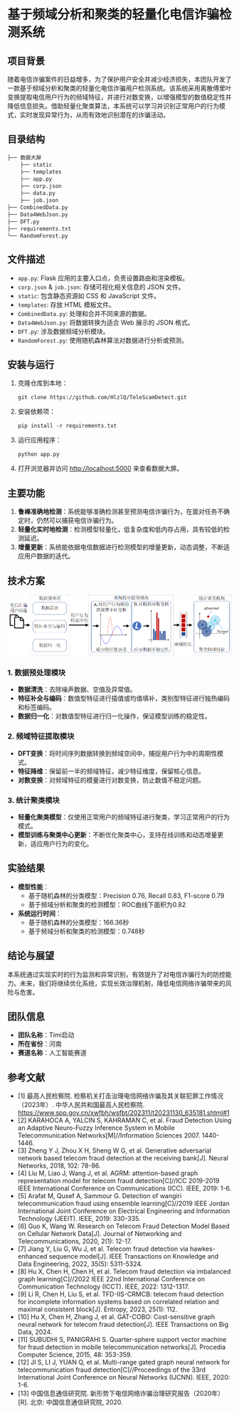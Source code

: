 # 基于频域分析和聚类的轻量化电信诈骗检测系统

## 项目背景

随着电信诈骗案件的日益增多，为了保护用户安全并减少经济损失，本团队开发了一款基于频域分析和聚类的轻量化电信诈骗用户检测系统。该系统采用离散傅里叶变换提取电信用户行为的频域特征，并进行对数变换，以增强模型的数值稳定性并降低信息损失。借助轻量化聚类算法，本系统可以学习并识别正常用户的行为模式，实时发现异常行为，从而有效地识别潜在的诈骗活动。

## 目录结构

```
├── 数据大屏
	├── static
	├── templates
	├── app.py
	├── corp.json
	├── data.py
	├── job.json
├── CombinedData.py
├── Data4WebJson.py
├── DFT.py
├── requirements.txt
└── RandomForest.py
```

## 文件描述

- `app.py`: Flask 应用的主要入口点，负责设置路由和渲染模板。
- `corp.json` & `job.json`: 存储可视化相关信息的 JSON 文件。
- `static`: 包含静态资源如 CSS 和 JavaScript 文件。
- `templates`: 存放 HTML 模板文件。
- `CombinedData.py`: 处理和合并不同来源的数据。
- `Data4WebJson.py`: 将数据转换为适合 Web 展示的 JSON 格式。
- `DFT.py`: 涉及数据频域分析模块。
- `RandomForest.py`: 使用随机森林算法对数据进行分析或预测。

## 安装与运行

1. 克隆仓库到本地：

   ```
   git clone https://github.com/HlzlQ/TeleScamDetect.git
   ```

2. 安装依赖项：

   ```
   pip install -r requirements.txt
   ```

3. 运行应用程序：

   ```
   python app.py
   ```

4. 打开浏览器并访问 [http://localhost:5000](http://localhost:5000/) 来查看数据大屏。

## 主要功能

1. **鲁棒准确地检测**：系统能够准确检测甚至预测电信诈骗行为，在面对任务不确定时，仍然可以捕获电信诈骗行为。
2. **轻量化实时地检测**：检测模型轻量化，低复杂度和低内存占用，具有较低的检测延迟。
3. **增量更新**：系统能依据电信数据进行检测模型的增量更新，动态调整，不断适应用户数据的迭代。

## 技术方案

![image-20241124185622420](.\figure\image-20241124185622420.png)

### 1. 数据预处理模块

- **数据清洗**：去除噪声数据、空值及异常值。
- **特征补全与编码**：数值型特征进行插值或均值填补，类别型特征进行独热编码和标签编码。
- **数据归一化**：对数值型特征进行归一化操作，保证模型训练的稳定性。

### 2. 频域特征提取模块

- **DFT变换**：将时间序列数据转换到频域空间中，捕捉用户行为中的周期性模式。
- **特征降维**：保留前一半的频域特征，减少特征维度，保留核心信息。
- **对数变换**：对频域特征的模量进行对数变换，防止数值不稳定问题。

### 3. 统计聚类模块

- **轻量化聚类模型**：仅使用正常用户的频域特征进行聚类，学习正常用户的行为模式。
- **模型训练与聚类中心更新**：不断优化聚类中心，支持在线训练和动态增量更新，适应用户行为的变化。

## 实验结果

- **模型性能**：
  - 基于随机森林的分类模型：Precision 0.76, Recall 0.83, F1-score 0.79
  - 基于频域分析和聚类的检测模型：ROC曲线下面积为0.82
- **系统运行时间**：
  - 基于随机森林的分类模型：166.36秒
  - 基于频域分析和聚类的检测模型：0.748秒

## 结论与展望

本系统通过实现实时的行为监测和异常识别，有效提升了对电信诈骗行为的防控能力。未来，我们将继续优化系统，实现长效治理机制，降低电信网络诈骗带来的风险与危害。

## 团队信息

- **团队名称**：Timi启动
- **所在省份**：河南
- **赛道名称**：人工智能赛道

## 参考文献

- [1] 最高人民检察院. 检察机关打击治理电信网络诈骗及其关联犯罪工作情况（2023年）. 中华人民共和国最高人民检察院. https://www.spp.gov.cn/xwfbh/wsfbt/202311/t20231130_635181.shtml#1
- [2] KARAHOCA A, YALCIN S, KAHRAMAN C, et al. Fraud Detection Using an Adaptive Neuro-Fuzzy Inference System in Mobile Telecommunication Networks[M]//Information Sciences 2007. 1440-1446.
- [3] Zheng Y J, Zhou X H, Sheng W G, et al. Generative adversarial network based telecom fraud detection at the receiving bank[J]. Neural Networks, 2018, 102: 78-86.
- [4] Liu M, Liao J, Wang J, et al. AGRM: attention-based graph representation model for telecom fraud detection[C]//ICC 2019-2019 IEEE International Conference on Communications (ICC). IEEE, 2019: 1-6.
- [5] Arafat M, Qusef A, Sammour G. Detection of wangiri telecommunication fraud using ensemble learning[C]//2019 IEEE Jordan International Joint Conference on Electrical Engineering and Information Technology (JEEIT). IEEE, 2019: 330-335.
- [6] Guo K, Wang W. Research on Telecom Fraud Detection Model Based on Cellular Network Data[J]. Journal of Networking and Telecommunications, 2020, 2(1): 12-17.
- [7] Jiang Y, Liu G, Wu J, et al. Telecom fraud detection via hawkes-enhanced sequence model[J]. IEEE Transactions on Knowledge and Data Engineering, 2022, 35(5): 5311-5324.
- [8] Hu X, Chen H, Chen H, et al. Telecom fraud detection via imbalanced graph learning[C]//2022 IEEE 22nd International Conference on Communication Technology (ICCT). IEEE, 2022: 1312-1317.
- [9] Li R, Chen H, Liu S, et al. TFD-IIS-CRMCB: telecom fraud detection for incomplete information systems based on correlated relation and maximal consistent block[J]. Entropy, 2023, 25(1): 112.
- [10] Hu X, Chen H, Zhang J, et al. GAT-COBO: Cost-sensitive graph neural network for telecom fraud detection[J]. IEEE Transactions on Big Data, 2024.
- [11] SUBUDHI S, PANIGRAHI S. Quarter-sphere support vector machine for fraud detection in mobile telecommunication networks[J]. Procedia Computer Science, 2015, 48: 353-359.
- [12] JI S, LI J, YUAN Q, et al. Multi-range gated graph neural network for telecommunication fraud detection[C]//Proceedings of the 33rd International Joint Conference on Neural Networks (IJCNN). IEEE, 2020: 1-6.
- [13] 中国信息通信研究院. 新形势下电信网络诈骗治理研究报告（2020年）[R]. 北京: 中国信息通信研究院, 2020.